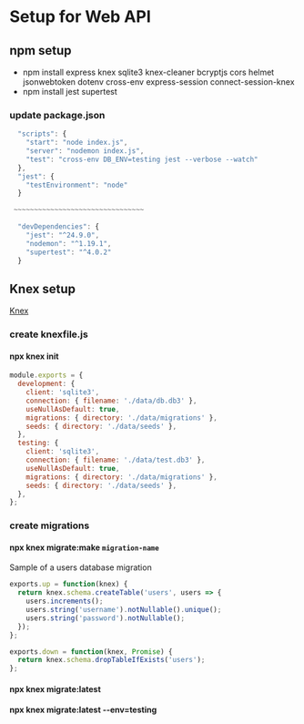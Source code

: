 # Setup for Web API

## npm setup
- npm install express knex sqlite3 knex-cleaner bcryptjs cors helmet jsonwebtoken dotenv cross-env express-session connect-session-knex
- npm install jest supertest

### update package.json

```javascript
  "scripts": {
    "start": "node index.js",
    "server": "nodemon index.js",
    "test": "cross-env DB_ENV=testing jest --verbose --watch"
  },
  "jest": {
    "testEnvironment": "node"
  }

 ~~~~~~~~~~~~~~~~~~~~~~~~~~~~~~~~
  
  "devDependencies": {
    "jest": "^24.9.0",
    "nodemon": "^1.19.1",
    "supertest": "^4.0.2"
  }
```

## Knex setup

[Knex](https://knexjs.org/)

### create knexfile.js

#### npx knex init

```javascript
module.exports = {
  development: {
    client: 'sqlite3',
    connection: { filename: './data/db.db3' },
    useNullAsDefault: true,
    migrations: { directory: './data/migrations' },
    seeds: { directory: './data/seeds' },
  },
  testing: {
    client: 'sqlite3',
    connection: { filename: './data/test.db3' },
    useNullAsDefault: true,
    migrations: { directory: './data/migrations' },
    seeds: { directory: './data/seeds' },
  },
};
```

### create migrations

#### npx knex migrate:make `migration-name`

Sample of a users database migration

```javascript
exports.up = function(knex) {
  return knex.schema.createTable('users', users => {
    users.increments();
    users.string('username').notNullable().unique();
    users.string('password').notNullable();
  });
};

exports.down = function(knex, Promise) {
  return knex.schema.dropTableIfExists('users');
};
```

#### npx knex migrate:latest
#### npx knex migrate:latest --env=testing
